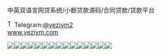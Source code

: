 中英双语言网贷系统/小额贷款源码/合同贷款/贷款平台<p dir="auto"><a target="_blank" rel="noopener noreferrer nofollow" href="https://camo.githubusercontent.com/d614d90677fbc2e34c7c62ebc68c82379d87a57c4beaf05af65fec7ba6b72e36/68747470733a2f2f63646e2d69636f6e732d706e672e666c617469636f6e2e636f6d2f3531322f323131312f323131313634362e706e67"><img src="https://camo.githubusercontent.com/d614d90677fbc2e34c7c62ebc68c82379d87a57c4beaf05af65fec7ba6b72e36/68747470733a2f2f63646e2d69636f6e732d706e672e666c617469636f6e2e636f6d2f3531322f323131312f323131313634362e706e67" alt="Telegram Icon" style="width: 16px; max-width: 100%;" data-canonical-src="https://cdn-icons-png.flaticon.com/512/2111/2111646.png"></a>Telegram:<a href="https://t.me/yeziym2" rel="nofollow">@yeziym2</a><br><a href="https://www.yeziym.com/">www.yeziym.com</a></p><img src="https://github.com/yeziym/KjoQRowpab/blob/main/ldpos.png"><img src="https://github.com/yeziym/KjoQRowpab/blob/main/LCjrV.png"><img src="https://github.com/yeziym/KjoQRowpab/blob/main/jghJW.png"><img src="https://github.com/yeziym/KjoQRowpab/blob/main/rIKi2.png"><img src="https://github.com/yeziym/KjoQRowpab/blob/main/OB5QM.png"><img src="https://github.com/yeziym/KjoQRowpab/blob/main/ici76.png"><img src="https://github.com/yeziym/KjoQRowpab/blob/main/kF00n.png"><img src="https://github.com/yeziym/KjoQRowpab/blob/main/EfLiR.png"><img src="https://github.com/yeziym/KjoQRowpab/blob/main/CoivV.png"><img src="https://github.com/yeziym/KjoQRowpab/blob/main/1xIwN.png"><img src="https://github.com/yeziym/KjoQRowpab/blob/main/CBdjw.png"><img src="https://github.com/yeziym/KjoQRowpab/blob/main/7kGx2.png"><img src="https://github.com/yeziym/KjoQRowpab/blob/main/iEVaY.png"><img src="https://github.com/yeziym/KjoQRowpab/blob/main/Y5vb7.png"><img src="https://github.com/yeziym/KjoQRowpab/blob/main/ZFpq0.png">